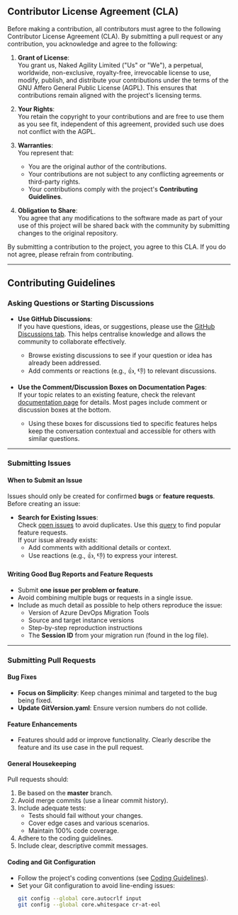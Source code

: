 ## Contributor License Agreement (CLA)

Before making a contribution, all contributors must agree to the following Contributor License Agreement (CLA). By submitting a pull request or any contribution, you acknowledge and agree to the following:

1. **Grant of License**:  
   You grant us, Naked Agility Limited ("Us" or "We"), a perpetual, worldwide, non-exclusive, royalty-free, irrevocable license to use, modify, publish, and distribute your contributions under the terms of the GNU Affero General Public License (AGPL). This ensures that contributions remain aligned with the project's licensing terms.

2. **Your Rights**:  
   You retain the copyright to your contributions and are free to use them as you see fit, independent of this agreement, provided such use does not conflict with the AGPL.

3. **Warranties**:  
   You represent that:
   - You are the original author of the contributions.
   - Your contributions are not subject to any conflicting agreements or third-party rights.
   - Your contributions comply with the project's **Contributing Guidelines**.

4. **Obligation to Share**:  
   You agree that any modifications to the software made as part of your use of this project will be shared back with the community by submitting changes to the original repository.

By submitting a contribution to the project, you agree to this CLA. If you do not agree, please refrain from contributing.

---

## Contributing Guidelines

### Asking Questions or Starting Discussions

- **Use GitHub Discussions**:  
  If you have questions, ideas, or suggestions, please use the [GitHub Discussions tab](https://github.com/nkdAgility/azure-devops-migration-tools/discussions). This helps centralise knowledge and allows the community to collaborate effectively.  
  - Browse existing discussions to see if your question or idea has already been addressed.  
  - Add comments or reactions (e.g., 👍, 👎) to relevant discussions.

- **Use the Comment/Discussion Boxes on Documentation Pages**:  
  If your topic relates to an existing feature, check the relevant [documentation page](https://nkdagility.com/) for details. Most pages include comment or discussion boxes at the bottom.  
  - Using these boxes for discussions tied to specific features helps keep the conversation contextual and accessible for others with similar questions.

---

### Submitting Issues

#### When to Submit an Issue
Issues should only be created for confirmed **bugs** or **feature requests**. Before creating an issue:
- **Search for Existing Issues**:  
  Check [open issues](https://github.com/nkdAgility/azure-devops-migration-tools/issues) to avoid duplicates. Use this [query](https://github.com/nkdAgility/azure-devops-migration-tools/issues?q=is%3Aopen+is%3Aissue+sort%3Areactions-%2B1-desc+) to find popular feature requests.  
  If your issue already exists:
  - Add comments with additional details or context.
  - Use reactions (e.g., 👍, 👎) to express your interest.

#### Writing Good Bug Reports and Feature Requests
- Submit **one issue per problem or feature**.
- Avoid combining multiple bugs or requests in a single issue.
- Include as much detail as possible to help others reproduce the issue:
  - Version of Azure DevOps Migration Tools
  - Source and target instance versions
  - Step-by-step reproduction instructions
  - The **Session ID** from your migration run (found in the log file).

---

### Submitting Pull Requests

#### Bug Fixes
- **Focus on Simplicity**: Keep changes minimal and targeted to the bug being fixed.
- **Update GitVersion.yaml**: Ensure version numbers do not collide.

#### Feature Enhancements
- Features should add or improve functionality. Clearly describe the feature and its use case in the pull request.

#### General Housekeeping
Pull requests should:
1. Be based on the **master** branch.
2. Avoid merge commits (use a linear commit history).
3. Include adequate tests:
   - Tests should fail without your changes.
   - Cover edge cases and various scenarios.
   - Maintain 100% code coverage.
4. Adhere to the coding guidelines.
5. Include clear, descriptive commit messages.

#### Coding and Git Configuration
- Follow the project's coding conventions (see [Coding Guidelines](#)).  
- Set your Git configuration to avoid line-ending issues:
  ```bash
  git config --global core.autocrlf input
  git config --global core.whitespace cr-at-eol
  ```
